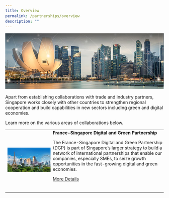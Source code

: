 ```yaml
---
title: Overview
permalink: /partnerships/overview
description: ""
---
```

![Banner](/images/Partnerships/Overview/Partnerships%20_OverviewBanner.jpg)

Apart from establishing collaborations with trade and industry partners, Singapore works closely with other countries to strengthen regional cooperation and build capabilities in new sectors including green and digital economies.

Learn more on the various areas of collaborations below.

<table style="width:100%">
	<tr>
		<td style="width:30%">
			<img src="/images/Partnerships/Overview/Partnerships%20_OverviewDGP.jpg" style="width:200px;height=100px" alt="DGP">
		</td>
		<td style="padding: 0 0 30px 0">
			<strong>France-Singapore Digital and Green Partnership</strong>
			<p>The France-Singapore Digital and Green Partnership (DGP) is part of Singapore’s larger strategy to build a network of international partnerships that enable our companies, especially SMEs, to seize growth opportunities in the fast-growing digital and green economies.</p>
			<a href="/partnerships/dgp">More Details</a>
		</td>
	</tr>
	<tr>
		<td>
		</td>
		<td>
		</td>
	</tr>
</table>